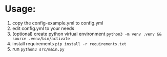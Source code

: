 # Usage:
1. copy the config-example.yml to config.yml
1. edit config.yml to your needs
1. (optional) create python virtual environment `python3 -m venv .venv && source .venv/bin/activate`
1. install requirements `pip install -r requirements.txt`
1. run `python3 src/main.py`